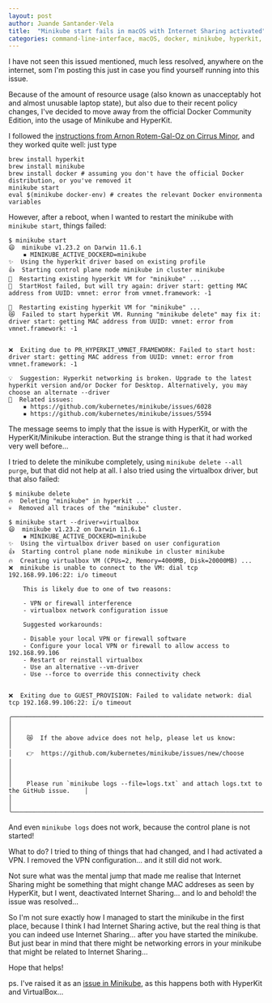 ```yaml
---
layout: post
author: Juande Santander-Vela
title:  "Minikube start fails in macOS with Internet Sharing activated"
categories: command-line-interface, macOS, docker, minikube, hyperkit, virtualbox, containers
---
```


I have not seen this issued mentioned, much less resolved, anywhere on the internet, som I'm posting this just in case you find yourself running into this issue.

Because of the amount of resource usage (also known as unacceptably hot and almost unusable laptop state), but also due to their recent policy changes, I've decided to move away from the official Docker Community Edition, into the usage of Minikube and HyperKit.

I followed the [instructions from Arnon Rotem-Gal-Oz on Cirrus Minor][1], and they worked quite well: just type

[1]: https://arnon.me/2021/09/replace-docker-with-minikube/ "Cirrus Minor: Replacing Docker Desktop with hyperkit + minikube"

    brew install hyperkit
    brew install minikube
    brew install docker # assuming you don't have the official Docker distribution, or you've removed it
    minikube start
    eval $(minikube docker-env) # creates the relevant Docker environmenta variables

However, after a reboot, when I wanted to restart the minikube with `minikube start`, things failed:

    $ minikube start
    😄  minikube v1.23.2 on Darwin 11.6.1
        ▪ MINIKUBE_ACTIVE_DOCKERD=minikube
    ✨  Using the hyperkit driver based on existing profile
    👍  Starting control plane node minikube in cluster minikube
    🔄  Restarting existing hyperkit VM for "minikube" ...
    🤦  StartHost failed, but will try again: driver start: getting MAC address from UUID: vmnet: error from vmnet.framework: -1

    🔄  Restarting existing hyperkit VM for "minikube" ...
    😿  Failed to start hyperkit VM. Running "minikube delete" may fix it: driver start: getting MAC address from UUID: vmnet: error from vmnet.framework: -1


    ❌  Exiting due to PR_HYPERKIT_VMNET_FRAMEWORK: Failed to start host: driver start: getting MAC address from UUID: vmnet: error from vmnet.framework: -1

    💡  Suggestion: Hyperkit networking is broken. Upgrade to the latest hyperkit version and/or Docker for Desktop. Alternatively, you may choose an alternate --driver
    🍿  Related issues:
        ▪ https://github.com/kubernetes/minikube/issues/6028
        ▪ https://github.com/kubernetes/minikube/issues/5594

The message seems to imply that the issue is with HyperKit, or with the HyperKit/Minikube interaction. But the strange thing is that it had worked very well before…

I tried to delete the minikube completely, using `minikube delete --all purge`, but that did not help at all. I also tried using the virtualbox driver, but that also failed:

    $ minikube delete
    🔥  Deleting "minikube" in hyperkit ...
    💀  Removed all traces of the "minikube" cluster.
    
    $ minikube start --driver=virtualbox
    😄  minikube v1.23.2 on Darwin 11.6.1
        ▪ MINIKUBE_ACTIVE_DOCKERD=minikube
    ✨  Using the virtualbox driver based on user configuration
    👍  Starting control plane node minikube in cluster minikube
    🔥  Creating virtualbox VM (CPUs=2, Memory=4000MB, Disk=20000MB) ...
    ❌  minikube is unable to connect to the VM: dial tcp 192.168.99.106:22: i/o timeout

    	This is likely due to one of two reasons:

    	- VPN or firewall interference
    	- virtualbox network configuration issue

    	Suggested workarounds:

    	- Disable your local VPN or firewall software
    	- Configure your local VPN or firewall to allow access to 192.168.99.106
    	- Restart or reinstall virtualbox
    	- Use an alternative --vm-driver
    	- Use --force to override this connectivity check
	

    ❌  Exiting due to GUEST_PROVISION: Failed to validate network: dial tcp 192.168.99.106:22: i/o timeout

    ╭───────────────────────────────────────────────────────────────────────────────────────────╮
    │                                                                                           │
    │    😿  If the above advice does not help, please let us know:                             │
    │    👉  https://github.com/kubernetes/minikube/issues/new/choose                           │
    │                                                                                           │
    │    Please run `minikube logs --file=logs.txt` and attach logs.txt to the GitHub issue.    │
    │                                                                                           │
    ╰───────────────────────────────────────────────────────────────────────────────────────────╯

And even `minikube logs` does not work, because the control plane is not started!

What to do? I tried to thing of things that had changed, and I had activated a VPN. I removed the VPN configuration… and it still did not work.

Not sure what was the mental jump that made me realise that Internet Sharing might be something that might change MAC addreses as seen by HyperKit, but I went, deactivated Internet Sharing… and lo and behold! the issue was resolved…

So I'm not sure exactly how I managed to start the minikube in the first place, because I think I had Internet Sharing active, but the real thing is that you can indeed use Internet Sharing… after you have started the minikube. But just bear in mind that there might be networking errors in your minikube that might be related to Internet Sharing…

Hope that helps!

ps. I've raised it as an [issue in Minikube][2], as this happens both with HyperKit and VirtualBox…

[2]: https://github.com/kubernetes/minikube/issues/12840 "Github: kubernetes/minikube issue #12840: Minikube start fails in macos Big Sur with Internet Sharing on regardless of driver"